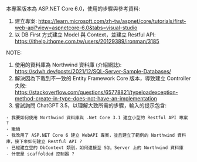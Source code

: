 本專案版本為 ASP.NET Core 6.0，使用的步驟與參考資料:

1. 建立專案: https://learn.microsoft.com/zh-tw/aspnet/core/tutorials/first-web-api?view=aspnetcore-6.0&tabs=visual-studio
2. 以 DB First 方式建立 Model 與 Context，並建立 Restful API: https://ithelp.ithome.com.tw/users/20129389/ironman/3185

NOTE:
1. 使用的資料庫為 Northwind 資料庫 (介紹網誌): https://sdwh.dev/posts/2021/12/SQL-Server-Sample-Databases/
2. 解決因為下載到不一致的 Entity Framework Core 版本，導致建立 Controller 失敗: https://stackoverflow.com/questions/65778821/typeloadexception-method-create-in-type-does-not-have-an-implementation
3. 嘗試詢問 ChatGPT 3.5，以理解大致所需的步驟，輸入的提示包含:
```
- 我要如何使用 Northwind 資料庫與 .Net Core 3.1 建立小型的 Restful API 專案 ?
- 繼續
- 我改用了 ASP.NET Core 6 建立 WebAPI 專案，並且建立了範例的 Northwind 資料庫，接下來如何建立 Restful API ?
- 已經建立空的 DbContext 類別，如何連接至 SQL Server 上的 Northwind 資料庫
- 什麼是 scaffolded 控制器 ?
```